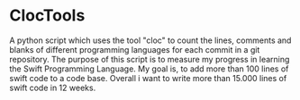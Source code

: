 # ClocTools
A python script which uses the tool "cloc" to count the lines, comments and blanks of different programming languages for each commit in a git repository. The purpose of this script is to
measure my progress in learning the Swift Programming Language. My goal is, to add more than 100 lines of swift code to a code base. Overall i want to write more than 15.000 lines of swift code in 12 weeks.
